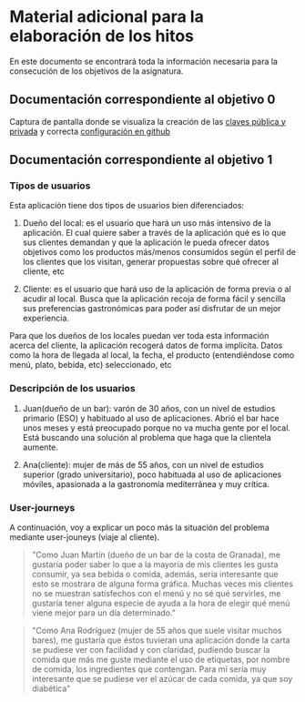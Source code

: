 # Material adicional para la elaboración de los hitos
En este documento se encontrará toda la información necesaria para la consecución de los objetivos de la asignatura.

## Documentación correspondiente al objetivo 0
Captura de pantalla donde se visualiza la creación de las [claves pública y privada](img/ssh-keygen.png) y correcta [configuración en github](img/SSHkeys.png)

## Documentación correspondiente al objetivo 1
### Tipos de usuarios  
Esta aplicación tiene dos tipos de usuarios bien diferenciados:
1. Dueño del local: es el usuario que hará un uso más intensivo de la aplicación. El cual quiere saber a través de la aplicación 
qué es lo que sus clientes demandan y que la aplicación le pueda ofrecer datos objetivos como los productos más/menos consumidos según 
el perfil de los clientes que los visitan, generar propuestas sobre qué ofrecer al cliente, etc

2. Cliente: es el usuario que hará uso de la aplicación de forma previa o al acudir al local. Busca que la aplicación recoja 
de forma fácil y sencilla sus preferencias gastronómicas para poder así disfrutar de un  mejor experiencia.

Para que los dueños de los locales puedan ver toda esta información acerca del cliente, la aplicación recogerá datos de 
forma implícita. Datos como la hora de llegada al local, la fecha, el producto (entendiéndose como menú, plato, bebida, etc)
seleccionado, etc

### Descripción de los usuarios
1. Juan(dueño de un bar): varón de 30 años, con un nivel de estudios primario (ESO) y habituado al uso de 
aplicaciones. Abrió el bar hace unos meses y está preocupado porque  no va mucha gente por el local. Está buscando 
una solución al problema que haga que la clientela aumente.

2. Ana(cliente): mujer de más de 55 años, con un nivel de estudios superior (grado universitario), poco habituada al uso de aplicaciones móviles, apasionada a la gastronomía 
mediterránea y muy crítica.

### User-journeys
A continuación, voy a explicar un poco más la situación del problema mediante user-jouneys (viaje al cliente).
> "Como Juan Martín (dueño de un bar de la costa de Granada), me gustaría poder saber lo que a la mayoría de mis clientes les gusta consumir, ya sea 
> bebida o comida, además, sería interesante que esto se mostrara de alguna forma gráfica. Muchas veces mis clientes no se muestran satisfechos 
> con el menú y no sé qué servirles, me gustaría tener alguna especie de ayuda a la hora de elegir qué menú viene mejor para un día determinado."

> "Como Ana Rodríguez (mujer de 55 años que suele visitar muchos bares), me gustaría que éstos tuvieran una aplicación donde la carta se pudiese ver con 
> facilidad y con claridad, pudiendo buscar la comida que más me guste mediante el uso de etiquetas, por nombre de comida, los ingredientes que contengan. Para 
> mí sería muy interesante que se pudiese ver el azúcar de cada comida, ya que soy diabética"